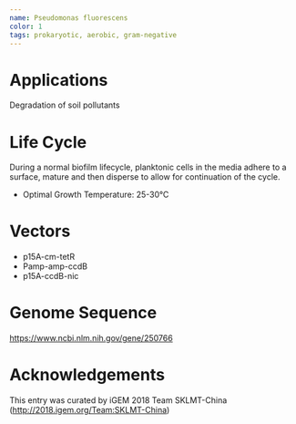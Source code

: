 ```yaml
---
name: Pseudomonas fluorescens
color: 1
tags: prokaryotic, aerobic, gram-negative
---
```

# Applications
Degradation of soil pollutants

# Life Cycle
During a normal biofilm lifecycle, planktonic cells in the media adhere to a surface, mature and then disperse to allow for continuation of the cycle. 
- Optimal Growth Temperature: 25-30°C

# Vectors
- p15A-cm-tetR
- Pamp-amp-ccdB
- p15A-ccdB-nic

# Genome Sequence
https://www.ncbi.nlm.nih.gov/gene/250766

# Acknowledgements
This entry was curated by iGEM 2018 Team SKLMT-China (http://2018.igem.org/Team:SKLMT-China)

